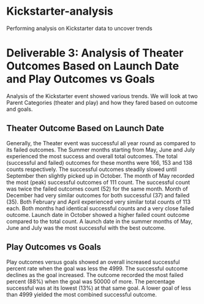 # Kickstarter-analysis
Performing analysis on Kickstarter data to uncover trends
# Deliverable 3: Analysis of Theater Outcomes Based on Launch Date and Play Outcomes vs Goals
Analysis of the Kickstarter event showed various trends. We will look at two Parent Categories (theater and play) and how they fared based on outcome and goals.
## Theater Outcome Based on Launch Date
Generally, the Theater event was successful all year round as compared to its failed outcomes. The Summer months starting from May, June and July experienced the most success and overall total outcomes. The total (successful and failed) outcomes for these months were 166, 153 and 138 counts respectively. The successful outcomes steadily slowed until September then slightly picked up in October. The month of May recorded the most (peak) successful outcomes of 111 count. The successful count was twice the failed outcomes count (52) for the same month. Month of December had very similar outcomes for both successful (37) and failed (35). Both February and April experienced very similar total counts of 113 each. Both months had identical successful counts and a very close failed outcome. Launch date in October showed a higher failed count outcome compared to the total count. A launch date in the summer months of May, June and July was the most successful with the best outcome.

## Play Outcomes vs Goals
Play outcomes versus goals showed an overall increased successful percent rate when the goal was less the 4999. The successful outcome declines as the goal increased. The outcome recorded the most failed percent (88%) when the goal was 50000 of more. The percentage successful was at its lowest (13%) at that same goal. A lower goal of less than 4999 yielded the most combined successful outcome.
